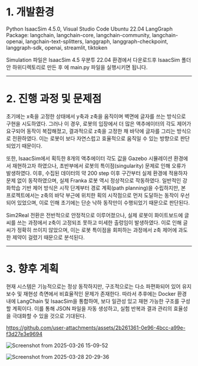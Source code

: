 
# 1. 개발환경

Python
IsaacSim 4.5.0, Visual Studio Code
Ubuntu 22.04
LangGraph Package: langchain, langchain-core, langchain-community, langchain-openai, langchain-text-splitters, langgraph, langgraph-checkpoint, langgraph-sdk, openai, streamlit, tiktoken


Simulation 파일은 IsaacSim 4.5 우분투 22.04 환경에서 다운로드후 IsaacSim 폴더 안 하위디렉토리로 만든 후 에 main.py 파일을 실행시키면 됩니다.


---
# 2. 진행 과정 및 문제점
초기에는 x축을 고정한 상태에서 y축과 z축을 움직이며 벽면에 글자를 쓰는 방식으로 구현을 시도하였다. 그러나 이 경우, 로봇의 입장에서 더 많은 액추에이터의 각도 제어가 요구되어 동작이 복잡해졌고, 결과적으로 z축을 고정한 채 바닥에 글자를 그리는 방식으로 전환하였다. 이는 로봇이 보다 자연스럽고 효율적으로 움직일 수 있는 방향으로 판단되었기 때문이다.

또한, IsaacSim에서 획득한 8개의 액추에이터 각도 값을 Gazebo 시뮬레이션 환경에서 재현하고자 하였으나, 초반부에서 로봇의 특이점(singularity) 문제로 인해 오류가 발생하였다. 이후, 수집된 데이터의 약 200 step 이후 구간부터 실제 환경에 적용하자 문제 없이 동작하였으며, 실제 Franka 로봇 역시 정상적으로 작동하였다. 일반적인 강화학습 기반 제어 방식은 시작 단계부터 경로 계획(path planning)을 수립하지만, 본 프로젝트에서는 z축의 바닥 부근에 위치한 획의 시작점으로 먼저 도달하는 동작이 우선되어 있었으며, 이로 인해 초기에는 단순 낙하 동작만이 수행되었기 때문으로 판단된다.

Sim2Real 전환은 전반적으로 안정적으로 이루어졌으나, 실제 로봇이 화이트보드에 글씨를 쓰는 과정에서 z축이 고정되조 못하고 미세한 출렁임이 발생하였다. 이로 인해 글씨가 정확히 쓰이지 않았으며, 이는 로봇 특이점을 회피하는 과정에서 z축 제어에 과도한 제약이 걸렸기 때문으로 분석된다.


---
# 3. 향후 계획
현재 시스템은 기능적으로는 정상 동작하지만, 구조적으로는 다소 파편화되어 있어 유지보수 및 재현성 측면에서 비효율적인 문제가 존재한다. 따라서 추후에는 Docker 환경 내에 LangChain 및 IsaacSim을 통합하여, 보다 일관성 있고 재현 가능한 구조를 구성할 계획이다. 이를 통해 JSON 파일을 자동 생성하고, 실험 반복과 결과 관리의 효율성을 극대화할 수 있을 것으로 기대된다.



https://github.com/user-attachments/assets/2b261361-0e96-4bcc-a99e-f3d27e3e9694



![Screenshot from 2025-03-26 15-09-52](https://github.com/user-attachments/assets/7b3151c2-5350-48b9-8beb-c918f1cd1b44)


![Screenshot from 2025-03-28 20-29-36](https://github.com/user-attachments/assets/0a2222e2-60f1-484d-b497-a086b350d925)

